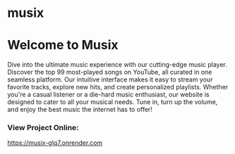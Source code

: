 # musix

# Welcome to Musix

Dive into the ultimate music experience with our cutting-edge music player. Discover the top 99 most-played songs on YouTube, all curated in one seamless platform. Our intuitive interface makes it easy to stream your favorite tracks, explore new hits, and create personalized playlists. Whether you're a casual listener or a die-hard music enthusiast, our website is designed to cater to all your musical needs. Tune in, turn up the volume, and enjoy the best music the internet has to offer!

### View Project Online:
<a href="https://musix-glq7.onrender.com">https://musix-glq7.onrender.com</a>
